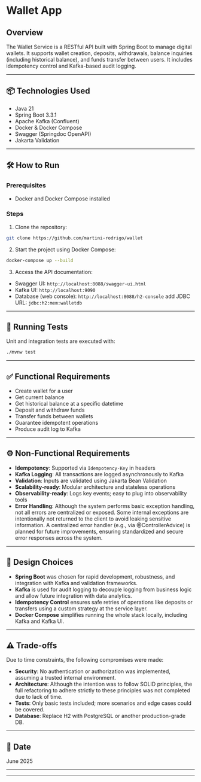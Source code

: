 # Wallet App

## Overview

The Wallet Service is a RESTful API built with Spring Boot to manage digital wallets. It supports wallet creation, deposits, withdrawals, balance inquiries (including historical balance), and funds transfer between users. It includes idempotency control and Kafka-based audit logging.

---

## 📦 Technologies Used

- Java 21
- Spring Boot 3.3.1
- Apache Kafka (Confluent)
- Docker & Docker Compose
- Swagger (Springdoc OpenAPI)
- Jakarta Validation

---

## 🛠️ How to Run

### Prerequisites

- Docker and Docker Compose installed

### Steps

1. Clone the repository:
```bash
git clone https://github.com/martini-rodrigo/wallet
```

2. Start the project using Docker Compose:
```bash
docker-compose up --build
```

3. Access the API documentation:
- Swagger UI: `http://localhost:8088/swagger-ui.html`
- Kafka UI: `http://localhost:9090`
- Database (web console): `http://localhost:8088/h2-console`
   add JDBC URL: `jdbc:h2:mem:walletdb`

---

## 🧪 Running Tests

Unit and integration tests are executed with:

```bash
./mvnw test
```

---

## ✅ Functional Requirements

- Create wallet for a user
- Get current balance
- Get historical balance at a specific datetime
- Deposit and withdraw funds
- Transfer funds between wallets
- Guarantee idempotent operations
- Produce audit log to Kafka

---

## ⚙️ Non-Functional Requirements

- **Idempotency**: Supported via `Idempotency-Key` in headers
- **Kafka Logging**: All transactions are logged asynchronously to Kafka
- **Validation**: Inputs are validated using Jakarta Bean Validation
- **Scalability-ready**: Modular architecture and stateless operations
- **Observability-ready**: Logs key events; easy to plug into observability tools
- **Error Handling**:
  Although the system performs basic exception handling, not all errors are centralized or exposed. Some internal exceptions are intentionally not returned to the client to avoid leaking sensitive information. A centralized error handler (e.g., via @ControllerAdvice) is planned for future improvements, ensuring standardized and secure error responses across the system.
- ---

## 📌 Design Choices

- **Spring Boot** was chosen for rapid development, robustness, and integration with Kafka and validation frameworks.
- **Kafka** is used for audit logging to decouple logging from business logic and allow future integration with data analytics.
- **Idempotency Control** ensures safe retries of operations like deposits or transfers using a custom strategy at the service layer.
- **Docker Compose** simplifies running the whole stack locally, including Kafka and Kafka UI.

---

## ⚠️ Trade-offs

Due to time constraints, the following compromises were made:

- **Security**: No authentication or authorization was implemented, assuming a trusted internal environment.
- **Architecture**: Although the intention was to follow SOLID principles, the full refactoring to adhere strictly to these principles was not completed due to lack of time.
- **Tests**: Only basic tests included; more scenarios and edge cases could be covered.
- **Database**: Replace H2 with PostgreSQL or another production-grade DB.

---

## 📅 Date

June 2025

---

---

